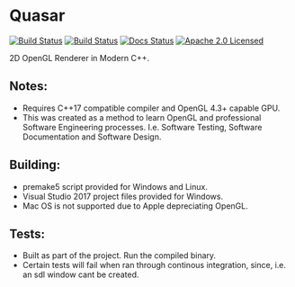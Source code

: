# Quasar
[![Build Status](https://ci.appveyor.com/api/projects/status/aiyp8s2pels9nnr6?svg=true)](https://ci.appveyor.com/project/DomRe/quasar)
[![Build Status](https://travis-ci.org/DomRe/Quasar.svg?branch=master)](https://travis-ci.org/DomRe/Quasar)
[![Docs Status](https://readthedocs.org/projects/quasarlib/badge/?version=latest)](https://quasarlib.readthedocs.io/en/latest/?badge=latest)
[![Apache 2.0 Licensed](https://img.shields.io/badge/license-apache-blue.svg)](./LICENSE.txt)

2D OpenGL Renderer in Modern C++.

## Notes:
- Requires C++17 compatible compiler and OpenGL 4.3+ capable GPU.
- This was created as a method to learn OpenGL and professional Software Engineering processes. I.e. Software Testing, Software Documentation and Software Design.

## Building:
- premake5 script provided for Windows and Linux.
- Visual Studio 2017 project files provided for Windows.
- Mac OS is not supported due to Apple depreciating OpenGL.

## Tests:
- Built as part of the project. Run the compiled binary.
- Certain tests will fail when ran through continous integration, since, i.e. an sdl window cant be created.